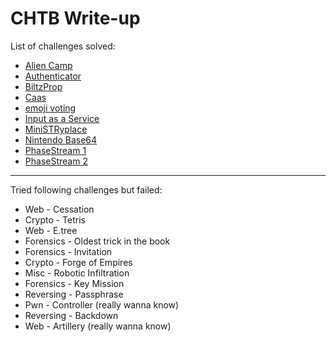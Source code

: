 # CHTB Write-up


List of challenges solved:
 - [Alien Camp](CHTB04-21/AlienCamp.md)
 - [Authenticator](CHTB04-21/Authenticator.md)
 - [BiltzProp](CHTB04-21/BiltzProp.md)
 - [Caas](CHTB04-21/Caas.md)
 - [emoji voting](CHTB04-21/emojivoting.md)
 - [Input as a Service](CHTB04-21/InputAsAService.md)
 - [MiniSTRyplace](CHTB04-21/MiniSTRyplace.md)
 - [Nintendo Base64](CHTB04-21/NintendoBase64.md)
 - [PhaseStream 1](CHTB04-21/PhaseStream1.md)
 - [PhaseStream 2](CHTB04-21/PhaseStream2.md)

----

Tried following challenges but failed:
 - Web - Cessation
 - Crypto - Tetris
 - Web - E.tree
 - Forensics - Oldest trick in the book
 - Forensics - Invitation
 - Crypto - Forge of Empires
 - Misc - Robotic Infiltration
 - Forensics - Key Mission
 - Reversing - Passphrase
 - Pwn - Controller (really wanna know)
 - Reversing - Backdown
 - Web - Artillery (really wanna know)




